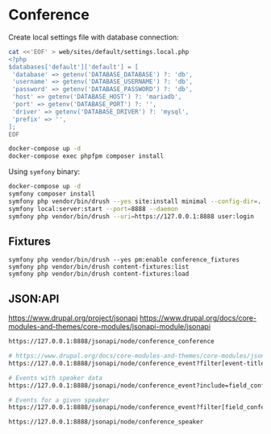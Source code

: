 # Conference

Create local settings file with database connection:

```sh
cat <<'EOF' > web/sites/default/settings.local.php
<?php
$databases['default']['default'] = [
 'database' => getenv('DATABASE_DATABASE') ?: 'db',
 'username' => getenv('DATABASE_USERNAME') ?: 'db',
 'password' => getenv('DATABASE_PASSWORD') ?: 'db',
 'host' => getenv('DATABASE_HOST') ?: 'mariadb',
 'port' => getenv('DATABASE_PORT') ?: '',
 'driver' => getenv('DATABASE_DRIVER') ?: 'mysql',
 'prefix' => '',
];
EOF
```

```sh
docker-compose up -d
docker-compose exec phpfpm composer install
```

Using `symfony` binary:

```sh
docker-compose up -d
symfony composer install
symfony php vendor/bin/drush --yes site:install minimal --config-dir=../config/sync
symfony local:server:start --port=8888 --daemon
symfony php vendor/bin/drush --uri=https://127.0.0.1:8888 user:login
```

## Fixtures

```
symfony php vendor/bin/drush --yes pm:enable conference_fixtures
symfony php vendor/bin/drush content-fixtures:list
symfony php vendor/bin/drush content-fixtures:load
```

## JSON:API

https://www.drupal.org/project/jsonapi
https://www.drupal.org/docs/core-modules-and-themes/core-modules/jsonapi-module/jsonapi

```sh
https://127.0.0.1:8888/jsonapi/node/conference_conference

# https://www.drupal.org/docs/core-modules-and-themes/core-modules/jsonapi-module/filtering
https://127.0.0.1:8888/jsonapi/node/conference_event?filter[event-title][path]=title&filter[event-title][operator]==&filter[event-title][value]=welcome

# Events with speaker data
https://127.0.0.1:8888/jsonapi/node/conference_event?include=field_conference_speakers

# Events for a given speaker
https://127.0.0.1:8888/jsonapi/node/conference_event?filter[field_conference_speakers.id]=7077c4cd-4ab4-4850-aa54-5ec57f82ec69

https://127.0.0.1:8888/jsonapi/node/conference_speaker
```

